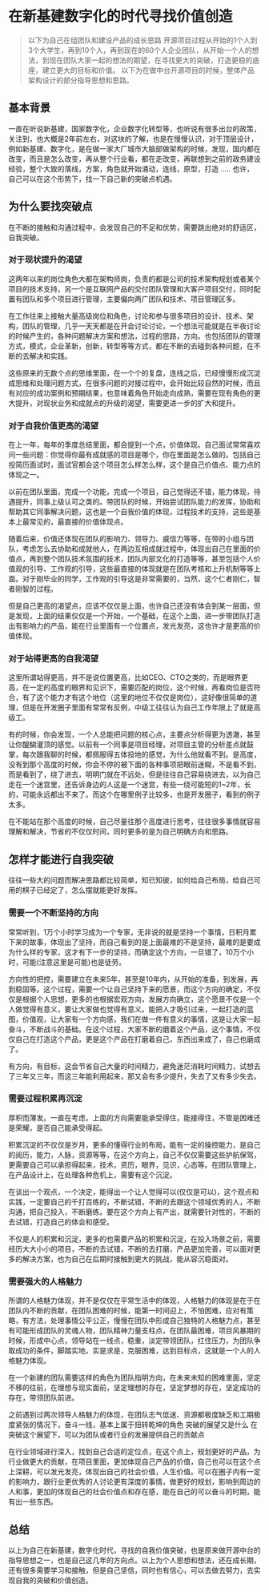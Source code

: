 # 在新基建数字化的时代寻找价值创造

> 以下为自己在组团队和建设产品的成长思路
> 开源项目过程从开始的1个人到3个大学生，再到10个人，再到现在的60个人企业团队，从开始一个人的想法，到现在团队大家一起的想法的期望，在寻找更大的突破，打造更稳的底座，建立更大的目标和价值。
> 以下为在做中台开源项目的时候，整体产品架构设计的部分指导思想和思路。

## 基本背景
一直在听说新基建，国家数字化，企业数字化转型等，也听说有很多出台的政策，关注到，也大概是2年前左右，对这块的了解，也是在慢慢认识，对于顶层设计，例如新基建、数字化，是在做一家大厂城市大脑部做架构的时候，发现，国内都在改变，而且是怎么改变，再从整个行业看，都在走改变，再联想到之前的政务建设经验，整个大致的落线，方案，角色就开始涌动，连线，原型，打造 ….. 也许，自己可以在这个形势下，找一下自己新的突破点机遇。

## 为什么要找突破点
在不断的接触和沟通过程中，会发现自己的不足和优势，需要跳出绝对的舒适区，自我突破。

### 对于现状提升的渴望
这两年以来的岗位角色大都在架构师岗，负责的都是公司的技术架构规划或者某个项目的技术支持，另一个是互联网产品的交付团队管理和大客户项目交付，同时配置有团队和多个项目进行管理，主要偏向两广团队和技术、项目管理区多。

在工作往来上接触大量高级岗位和角色，讨论和参与很多项目的设计、技术、架构，团队的管理，几乎一天天都是在开会讨论讨论，一个想法可能就是在半夜讨论的时候产生的，各种问题解决方案和想法，过程的思路，方向。也包括团队的管理方式，模式，企业革新，创新，转型等等方式，都在不断的去碰到各种问题，在不断的去解决和实践。

这些原来的无数个点的思维里面，在一个个的复盘，连线之后，已经慢慢形成沉淀成思维和处理问题方式，在很多问题的对接过程中，会开始比较自然的时候，而且有对应的成功案例和预期结果，也意味着角色开始走向成熟，需要在现有角色的更大提升，对现状业务和成就点的升级的渴望，需要更进一步的扩大和提升。

### 对于自我价值更高的渴望
在上一年，每年的季度总结里面，都会提到一个点，价值体现。自己面试常常喜欢问一些问题：你觉得你最有成就感的项目是哪个，你在里面是怎么做的。包括自己投简历面试时，面试官都会这个项目怎么样怎么样，这个是自己价值点、能力点的体现之一。

以前在团队里面，完成一个功能，完成一个项目，自己觉得还不错，能力体现，待遇提升，同事上级认可之类的。带团队的时候，开始尝试团队能力的发挥，协助和帮助其它同事解决问题，这也是一个自我价值的体现，过程技术的支持，这些是基本上最常见的，最直接的价值体现点。

随着后来，价值还体现在团队的影响力、领导力、威信力等等，在带的小组与团队，考虑怎么去协助和成就他人，在两边互相成就过程中，体现出自己在里面的价值点，再到整个团队技术氛围的技术，团队内部文化的打造等等，甚至包括个人价值观的引导、工作观的引导，这些最直接的体现就是在团队考核和上升机制等等上面。对于刚毕业的同学，工作观的引导这是非常需要的，当然，这个仁者刚仁，智者刚智的过程。

但是自己更高的渴望点，应该不仅仅是上面，也许自己还没有体会到某一层面，但是发现，上面的结果仅仅是一个开始，一个基础，在这个上面，进一步带团队打造出有影响力的产品，能在行业里面有一个位置点，发光发亮，这也许才是更高的价值体现。

### 对于站得更高的自我渴望
这里所谓站得更高，并不是说位置更高，比如CEO、CTO之类的，而是眼界更高，在一定的高度的眼界和见识下，需要匹配的岗位，这个时候，再看岗位是否符合，有了这个能力才有这个地位（这里的地位不仅仅是岗位），这好像很简单的道理，但是在开发圈子里面有常常有反例，中级工往往认为自己工作年限上了就是高级工。

有的时候，你会发现，一个人总能把问题的核心点，主要点分析得更为透澈，甚至让你醍醐灌顶的感觉。以前有一个同事是项目经理，对项目主管的分析差点就鼓掌，每次跟我聊的时候，都佩服得五体投地的感觉，为什么他就看不到。是高度，没有到那个高度的时候，你会不停的被下面的各种事项把眼前迷糊，不是看不到，而是看到了，绕了进去，明明门就在不远处，但是往往自己容易绕进去，以为自己走在一个迷宫里，还告诉身边的人这是一个迷宫，有些一绕可能短的1~2年，长的，可能永远都出不来了。而这个在哪里例子比较多，也是开发圈子，看到的例子太多。

在不能站在那个高度的时候，自己尽量往那个高度进行思考，往往很多事情就容易理解和解决，节省的不仅仅时间，同时更多的是为自己明确方向和思路。

## 怎样才能进行自我突破
往往一些大的问题而解决思路都比较简单，知已知彼，如何给自己布局，给自己可用的棋子已经定了，怎么摆就能更好发挥。

### 需要一个不断坚持的方向
常常听到，1万个小时学习成为一个专家，无非说的就是坚持一个事情，日积月累下来的故事，体现出了坚持，而自己看到的是上面最难的不是坚持，最难的是要成为什么样的专家，这才有下一步的坚持，而确定这个方向，一旦错了，10万个小时，可能(注意这里是可能)也是徒劳。

方向性的把控，需要建立在未来5年，甚至是10年内，从开始的准备，到发展，再到稳固等。这个过程，需要一个让自己坚持下来的愿景，而这个方向的确定，不仅仅是根据个人思想，更多的也根据宏观方向，发展方向确立，这个愿景不仅是一个人做觉得有意义，要让大家做也觉得有意义。能把人才吸引过来，一起打造的蓝图，价值观，让大家有一个方向感，我们在做一件有意义的事情，这是让大家一起奋斗，不断战斗的基础。在这个过程，大家不断的磨着这个产品，这个事情，不仅仅自己在打造这个产品，更是这个产品在打磨着自己，东西出来成了，自己也磨成了。

有方向，有目标，这会节省自己大量的时间精力，避免迷茫消耗时间精力，试想去了三年又三年，而这三年能利用起来，那又会有多少提升，失去了又有多少失去。

### 需要过程积累再沉淀
厚积而薄发。一直在考虑，上面的方向需要能承受得住，能接得住，不管是困难还是荣耀，是否自己能承受得起。

积累沉淀的不仅仅是岁月，更多的懂得行业的布局，能有一定的操控能力，是自己的阅历，能力，人脉，资源等等，在这个方向上，自己不仅仅需要这些护航保驾，更需要自己可以承担得起来，技术，资历，眼界，见识，心态等。在团队管理上，在产品设计上，在处理各种危机上，需要有这个沉淀。

在谈出一个观点，一个决定，能得出一个让人觉得可以(仅仅是可以)，这个观点和实践，一定要自己的千打百练的，不断试错，不断的去跟这个领域优秀的人，不断沟通，把自己投入，不断磨练。要在这个方向上有产出，就需要针对性的，不断的去试错，打造自己的体会和感受。

不仅是人的积累和沉淀，更多的也需要产品的积累和沉淀，在投入场景之前，需要经历大大小小的项目，不断的去试错，不断的去打磨，产品更加完善，可以面对更多的解决方案，也为自己在后期时接触到更大的挑战，能从容沉稳面对。

### 需要强大的人格魅力
所谓的人格魅力体现，并不是仅仅在平常生活中的体现，人格魅力的体现是在于在团队内不断的贡献，在团队困难的时候，能第一时间迎上，不怕困难，应对有策略，有方法，处理事情公平公正，慢慢在团队中形成自己独特的人格魅力点，甚至有可能形成团队的灵魂人物，团队精神力量支柱点，在团队最困难，项目风暴期的时候，形成中心点，领导站在一线点，稳重，淡定带领团队，扛住压力，为团队争取成功的条件，脚踏实地，实是求是，克服困难，达到目标点，这就是一个人的人格魅力体现。

在一个新建的团队需要这样的角色为团队指明方向，在未来未知的困难里面，坚定不移的往前，在理想与现实面前，坚定理想的存在，坚定梦想的存在，坚定成功的存在，带领团队前进。

之前遇到过两次领导人格魅力的体现，在团队志气低迷、资源都极度缺乏和工期极度紧张的情况下，奋斗一线，基本上属于扭转乾坤的角色
突破的展望又是什么
在突破这个展望下，可以为团队或者行业的发展提供自己的贡献点

在行业领域进行深入，找到自己合适的定位点，在这个点上，规划更好的产品，为行业做更大的贡献，在项目里面，更加体现自己产品的价值，自己也可以在这个点上深耕，可以发光发亮，体现出自己的社会价值，人生价值。可以在圈子内有一定的影响力，跟行业更优秀的人讨论更有深度的事情，做更好的规划，影响到周边的人和事，更加的体现自己的社会价值点和存在感，能在自己的可以奋斗的时期，能有出一些东西。

## 总结
以上为自己在新基建，数字化时代，寻找的自我价值突破，也是原来做开源中台的指导思想之一，也是自己这几年的方向点。以上为个人思想和想法，还在成长期，还有很多需要学习和接触，但是自己坚信，同时也有信心，可以去做去努力，去实现自我的突破和价值创造。
